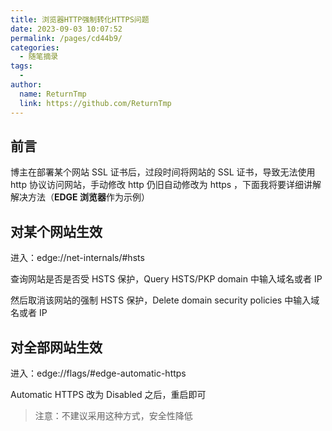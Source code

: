 ```yaml
---
title: 浏览器HTTP强制转化HTTPS问题
date: 2023-09-03 10:07:52
permalink: /pages/cd44b9/
categories:
  - 随笔摘录
tags:
  - 
author: 
  name: ReturnTmp
  link: https://github.com/ReturnTmp
---
```




## 前言

博主在部署某个网站 SSL 证书后，过段时间将网站的 SSL 证书，导致无法使用 http 协议访问网站，手动修改 http 仍旧自动修改为 https ，下面我将要详细讲解解决方法（**EDGE 浏览器**作为示例）



## 对某个网站生效

进入：edge://net-internals/#hsts

查询网站是否是否受 HSTS 保护，Query HSTS/PKP domain 中输入域名或者 IP

然后取消该网站的强制 HSTS 保护，Delete domain security policies 中输入域名或者 IP



## 对全部网站生效

进入：edge://flags/#edge-automatic-https

Automatic HTTPS 改为 Disabled 之后，重启即可

> 注意：不建议采用这种方式，安全性降低